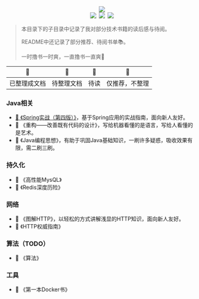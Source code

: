 <div align="center"><img src="https://ossweb-img.qq.com/images/lol/web201310/skin/big92003.jpg"/></div>

<div align="center"><img src="https://img.shields.io/badge/WeChat-yamolv-green.svg?logo=Wechat"/>&ensp;<img src="https://img.shields.io/badge/%E7%BD%97%E6%B4%8B%E6%BC%BE-yamolv%40qq.com-red.svg?logo=Tencent%20QQ"/>&ensp;<img src="https://img.shields.io/badge/book-review-blue.svg"/></div>

> 本目录下的子目录中记录了我对部分技术书籍的读后感与待阅。
>
> README中还记录了部分推荐、待阅书单📚。
>
> 一时撸书一时爽，一直撸书一直爽🤤

| 📗                 | 📘               | 📕         | 📙                   |
| ------------------ | ---------------- | ---------- | -------------------- |
| 已整理成文档 | 待整理文档 | 待读 | 仅推荐，不整理 |

### Java相关
- [📗 《Spring实战（第四版）》](https://github.com/2yLoo/broken-sowrd/tree/master/book-review/spring-in-action-4)，基于Spring应用的实战指南，面向新人友好。
- 📙 《重构——改善既有代码的设计》，写给机器看懂的是语言，写给人看懂的是艺术。
- 📙 《Java编程思想》，有助于巩固Java基础知识，一刷许多疑惑，吸收效果有限，需二刷三刷。

### 持久化
- 📕 《高性能MysQL》
- 📕 《Redis深度历险》

### 网络
- 📙 《图解HTTP》，以轻松的方式讲解浅显的HTTP知识，面向新人友好。
- 📕 《HTTP权威指南》

### 算法（TODO）
- 📕 《算法》

### 工具
- 📙 《第一本Docker书》
